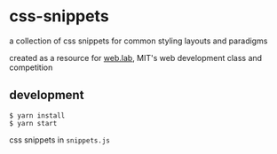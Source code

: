# css-snippets

a collection of css snippets for common styling layouts and paradigms

created as a resource for [web.lab](https://weblab.mit.edu), MIT's web development class and competition

## development

```
$ yarn install
$ yarn start
```

css snippets in `snippets.js`
